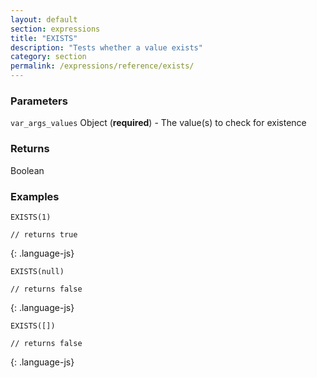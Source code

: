 ```yaml
---
layout: default
section: expressions
title: "EXISTS"
description: "Tests whether a value exists"
category: section
permalink: /expressions/reference/exists/
---
```


### Parameters

`var_args_values` Object (__required__) - The value(s) to check for existence

### Returns

Boolean

### Examples

~~~
EXISTS(1)

// returns true
~~~
{: .language-js}


~~~
EXISTS(null)

// returns false
~~~
{: .language-js}


~~~
EXISTS([])

// returns false
~~~
{: .language-js}